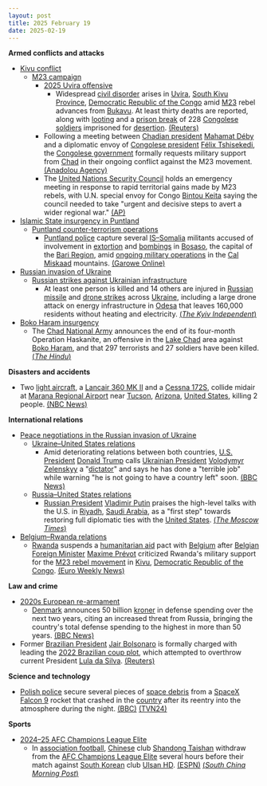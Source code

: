 ```yaml
---
layout: post
title: 2025 February 19
date: 2025-02-19
---
```



**Armed conflicts and attacks**

* [Kivu conflict](https://en.wikipedia.org/wiki/Kivu_conflict "Kivu conflict")
  + [M23 campaign](https://en.wikipedia.org/wiki/M23_campaign_%282022%E2%80%93present%29 "M23 campaign (2022–present)")
    - [2025 Uvira offensive](https://en.wikipedia.org/wiki/2025_Uvira_offensive "2025 Uvira offensive")
      * Widespread [civil disorder](https://en.wikipedia.org/wiki/Civil_disorder "Civil disorder") arises in [Uvira](https://en.wikipedia.org/wiki/Uvira "Uvira"), [South Kivu Province](https://en.wikipedia.org/wiki/South_Kivu_Province "South Kivu Province"), [Democratic Republic of the Congo](https://en.wikipedia.org/wiki/Democratic_Republic_of_the_Congo "Democratic Republic of the Congo") amid [M23](https://en.wikipedia.org/wiki/March_23_Movement "March 23 Movement") rebel advances from [Bukavu](https://en.wikipedia.org/wiki/Bukavu "Bukavu"). At least thirty deaths are reported, along with [looting](https://en.wikipedia.org/wiki/Looting "Looting") and a [prison break](https://en.wikipedia.org/wiki/Prison_escape "Prison escape") of 228 [Congolese soldiers](https://en.wikipedia.org/wiki/Armed_Forces_of_the_Democratic_Republic_of_the_Congo "Armed Forces of the Democratic Republic of the Congo") imprisoned for [desertion](https://en.wikipedia.org/wiki/Desertion "Desertion"). [(Reuters)](https://www.reuters.com/world/africa/rebel-advance-causes-panic-congolese-border-town-uvira-2025-02-19/)
    - Following a meeting between [Chadian president](https://en.wikipedia.org/wiki/President_of_Chad "President of Chad") [Mahamat Déby](https://en.wikipedia.org/wiki/Mahamat_D%C3%A9by "Mahamat Déby") and a diplomatic envoy of [Congolese president](https://en.wikipedia.org/wiki/President_of_the_Democratic_Republic_of_the_Congo "President of the Democratic Republic of the Congo") [Félix Tshisekedi](https://en.wikipedia.org/wiki/F%C3%A9lix_Tshisekedi "Félix Tshisekedi"), the [Congolese government](https://en.wikipedia.org/wiki/Government_of_the_Democratic_Republic_of_the_Congo "Government of the Democratic Republic of the Congo") formally requests military support from [Chad](https://en.wikipedia.org/wiki/Chad "Chad") in their ongoing conflict against the M23 movement. [(Anadolou Agency)](https://www.aa.com.tr/en/africa/dr-congo-seeks-chad-s-support-to-combat-m23-rebels-report/3486999)
    - The [United Nations Security Council](https://en.wikipedia.org/wiki/United_Nations_Security_Council "United Nations Security Council") holds an emergency meeting in response to rapid territorial gains made by M23 rebels, with U.N. special envoy for Congo [Bintou Keita](https://en.wikipedia.org/wiki/Bintou_Keita "Bintou Keita") saying the council needed to take "urgent and decisive steps to avert a wider regional war." [(AP)](https://apnews.com/article/un-congo-m23-rwanda-congo-1bdddcf00dd15e0e4898fb0197e96920)
* [Islamic State insurgency in Puntland](https://en.wikipedia.org/wiki/Islamic_State_insurgency_in_Puntland "Islamic State insurgency in Puntland")
  + [Puntland counter-terrorism operations](https://en.wikipedia.org/wiki/Puntland_counter-terrorism_operations "Puntland counter-terrorism operations")
    - [Puntland police](https://en.wikipedia.org/wiki/Puntland_Police_Force "Puntland Police Force") capture several [IS–Somalia](https://en.wikipedia.org/wiki/Islamic_State_%E2%80%93_Somalia_Province "Islamic State – Somalia Province") militants accused of involvement in [extortion](https://en.wikipedia.org/wiki/Extortion "Extortion") and [bombings](https://en.wikipedia.org/wiki/Bomb "Bomb") in [Bosaso](https://en.wikipedia.org/wiki/Bosaso "Bosaso"), the capital of the [Bari Region](https://en.wikipedia.org/wiki/Bari_Region "Bari Region"), amid [ongoing military operations](https://en.wikipedia.org/wiki/Puntland_counter-terrorism_operations "Puntland counter-terrorism operations") in the [Cal Miskaad](https://en.wikipedia.org/wiki/Cal_Miskaad "Cal Miskaad") mountains. [(Garowe Online)](https://garoweonline.com/en/news/somalia/somalia-puntland-forces-capture-isis-members-involved-in-extortion-and-bombings)
* [Russian invasion of Ukraine](https://en.wikipedia.org/wiki/Russian_invasion_of_Ukraine "Russian invasion of Ukraine")
  + [Russian strikes against Ukrainian infrastructure](https://en.wikipedia.org/wiki/Russian_strikes_against_Ukrainian_infrastructure_%282022%E2%80%93present%29 "Russian strikes against Ukrainian infrastructure (2022–present)")
    - At least one person is killed and 14 others are injured in [Russian](https://en.wikipedia.org/wiki/Russia "Russia") [missile](https://en.wikipedia.org/wiki/Missile "Missile") and [drone strikes](https://en.wikipedia.org/wiki/Drone_strike "Drone strike") across [Ukraine](https://en.wikipedia.org/wiki/Ukraine "Ukraine"), including a large drone attack on energy infrastructure in [Odesa](https://en.wikipedia.org/wiki/Odesa "Odesa") that leaves 160,000 residents without heating and electricity. [(*The Kyiv Independent*)](https://kyivindependent.com/attacks-127/)
* [Boko Haram insurgency](https://en.wikipedia.org/wiki/Boko_Haram_insurgency "Boko Haram insurgency")
  + The [Chad National Army](https://en.wikipedia.org/wiki/Chad_National_Army "Chad National Army") announces the end of its four-month Operation Haskanite, an offensive in the [Lake Chad](https://en.wikipedia.org/wiki/Lake_Chad "Lake Chad") area against [Boko Haram](https://en.wikipedia.org/wiki/Boko_Haram "Boko Haram"), and that 297 terrorists and 27 soldiers have been killed. [(*The Hindu*)](https://www.thehindu.com/news/international/nearly-300-militants-killed-in-boko-haram-offensive-says-chad/article69237162.ece)

**Disasters and accidents**

* Two [light aircraft](https://en.wikipedia.org/wiki/Light_aircraft "Light aircraft"), a [Lancair 360 MK II](https://en.wikipedia.org/wiki/Lancair_360 "Lancair 360") and a [Cessna 172S](https://en.wikipedia.org/wiki/Cessna_172S "Cessna 172S"), collide midair at [Marana Regional Airport](https://en.wikipedia.org/wiki/Marana_Regional_Airport "Marana Regional Airport") near [Tucson](https://en.wikipedia.org/wiki/Tucson%2C_Arizona "Tucson, Arizona"), [Arizona](https://en.wikipedia.org/wiki/Arizona "Arizona"), [United States](https://en.wikipedia.org/wiki/United_States "United States"), killing 2 people. [(NBC News)](https://www.nbcnews.com/news/us-news/aircraft-collision-arizona-airport-leaves-least-1-person-dead-rcna192843)

**International relations**

* [Peace negotiations in the Russian invasion of Ukraine](https://en.wikipedia.org/wiki/Peace_negotiations_in_the_Russian_invasion_of_Ukraine "Peace negotiations in the Russian invasion of Ukraine")
  + [Ukraine–United States relations](https://en.wikipedia.org/wiki/Ukraine%E2%80%93United_States_relations "Ukraine–United States relations")
    - Amid deteriorating relations between both countries, [U.S. President](https://en.wikipedia.org/wiki/President_of_the_United_States "President of the United States") [Donald Trump](https://en.wikipedia.org/wiki/Donald_Trump "Donald Trump") calls [Ukrainian President](https://en.wikipedia.org/wiki/President_of_Ukraine "President of Ukraine") [Volodymyr Zelenskyy](https://en.wikipedia.org/wiki/Volodymyr_Zelenskyy "Volodymyr Zelenskyy") a "[dictator](https://en.wikipedia.org/wiki/Dictator "Dictator")" and says he has done a "terrible job" while warning "he is not going to have a country left" soon. [(BBC News)](https://www.bbc.co.uk/news/articles/cjev2j70v19o)
  + [Russia–United States relations](https://en.wikipedia.org/wiki/Russia%E2%80%93United_States_relations "Russia–United States relations")
    - [Russian President](https://en.wikipedia.org/wiki/President_of_Russia "President of Russia") [Vladimir Putin](https://en.wikipedia.org/wiki/Vladimir_Putin "Vladimir Putin") praises the high-level talks with the U.S. in [Riyadh](https://en.wikipedia.org/wiki/Riyadh "Riyadh"), [Saudi Arabia](https://en.wikipedia.org/wiki/Saudi_Arabia "Saudi Arabia"), as a "first step" towards restoring full diplomatic ties with the [United States](https://en.wikipedia.org/wiki/United_States "United States"). [(*The Moscow Times*)](https://www.themoscowtimes.com/2025/02/19/putin-praises-us-russia-talks-as-first-step-toward-restoring-ties-a88081)
* [Belgium–Rwanda relations](https://en.wikipedia.org/wiki/Belgium%E2%80%93Rwanda_relations "Belgium–Rwanda relations")
  + [Rwanda](https://en.wikipedia.org/wiki/Rwanda "Rwanda") suspends a [humanitarian aid](https://en.wikipedia.org/wiki/Humanitarian_aid "Humanitarian aid") pact with [Belgium](https://en.wikipedia.org/wiki/Belgium "Belgium") after [Belgian Foreign Minister](https://en.wikipedia.org/wiki/List_of_foreign_ministers_of_Belgium "List of foreign ministers of Belgium") [Maxime Prévot](https://en.wikipedia.org/wiki/Maxime_Pr%C3%A9vot "Maxime Prévot") criticized Rwanda's military support for the [M23 rebel movement](https://en.wikipedia.org/wiki/March_23_Movement "March 23 Movement") in [Kivu](https://en.wikipedia.org/wiki/Kivu "Kivu"), [Democratic Republic of the Congo](https://en.wikipedia.org/wiki/Democratic_Republic_of_the_Congo "Democratic Republic of the Congo"). [(Euro Weekly News)](https://euroweeklynews.com/2025/02/19/rwanda-suspends-aid-pact-with-belgium-over-support-for-congo-rebels/)

**Law and crime**

* [2020s European re-armament](https://en.wikipedia.org/wiki/2020s_European_re-armament "2020s European re-armament")
  + [Denmark](https://en.wikipedia.org/wiki/Denmark "Denmark") announces 50 billion [kroner](https://en.wikipedia.org/wiki/Danish_krone "Danish krone") in defense spending over the next two years, citing an increased threat from Russia, bringing the country's total defense spending to the highest in more than 50 years. [(BBC News)](https://www.bbc.com/news/live/c62e2158mkpt)
* Former [Brazilian President](https://en.wikipedia.org/wiki/President_of_Brazil "President of Brazil") [Jair Bolsonaro](https://en.wikipedia.org/wiki/Jair_Bolsonaro "Jair Bolsonaro") is formally charged with leading the [2022 Brazilian coup plot](https://en.wikipedia.org/wiki/2022_Brazilian_coup_plot "2022 Brazilian coup plot"), which attempted to overthrow current President [Lula da Silva](https://en.wikipedia.org/wiki/Lula_da_Silva "Lula da Silva"). [(Reuters)](https://www.reuters.com/world/americas/brazil-general-prosecutor-charges-bolsonaro-alleged-coup-plot-2025-02-19/)

**Science and technology**

* [Polish police](https://en.wikipedia.org/wiki/Polish_police "Polish police") secure several pieces of [space debris](https://en.wikipedia.org/wiki/Space_debris "Space debris") from a [SpaceX](https://en.wikipedia.org/wiki/SpaceX "SpaceX") [Falcon 9](https://en.wikipedia.org/wiki/Falcon_9 "Falcon 9") rocket that crashed in the [country](https://en.wikipedia.org/wiki/Poland "Poland") after its reentry into the atmosphere during the night. [(BBC)](https://www.bbc.com/news/articles/c62z3vxjplpo) [(TVN24)](https://tvn24.pl/poznan/wielkopolska-znaleziono-kolejny-niezidentyfikowany-obiekt-st8313991)

**Sports**

* [2024–25 AFC Champions League Elite](https://en.wikipedia.org/wiki/2024%E2%80%9325_AFC_Champions_League_Elite "2024–25 AFC Champions League Elite")
  + In [association football](https://en.wikipedia.org/wiki/Association_football "Association football"), [Chinese](https://en.wikipedia.org/wiki/Football_in_China "Football in China") club [Shandong Taishan](https://en.wikipedia.org/wiki/Shandong_Taishan "Shandong Taishan") withdraw from the [AFC Champions League Elite](https://en.wikipedia.org/wiki/AFC_Champions_League_Elite "AFC Champions League Elite") several hours before their match against [South Korean](https://en.wikipedia.org/wiki/Football_in_South_Korea "Football in South Korea") club [Ulsan HD](https://en.wikipedia.org/wiki/Ulsan_HD_FC "Ulsan HD FC"). [(ESPN)](https://www.espn.com.sg/soccer/story/_/id/43916137/shandong-taishan-withdrawal-throw-afc-champions-league-elite-disarray) [(*South China Morning Post*)](https://www.scmp.com/sport/football/article/3299269/hong-kong-star-shinichi-chan-scores-shanghai-shenhua-eye-champions-league-progression)
